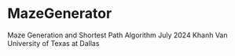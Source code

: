 # MazeGenerator
Maze Generation and Shortest Path Algorithm
July 2024
Khanh Van
University of Texas at Dallas
